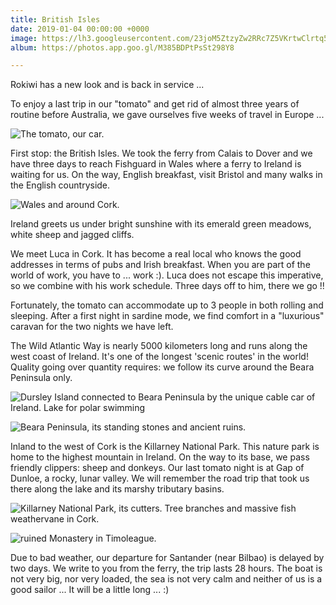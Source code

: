 ```yaml
---
title: British Isles
date: 2019-01-04 00:00:00 +0000
image: https://lh3.googleusercontent.com/23joM5ZtzyZw2RRc7Z5VKrtwClrtq5_MgrbXRx_Dd5v5HafTJ4eaZV0Rq8l5q2w9XV3mHurhbKglHfwlbLrMM3E_g7eYgrdF7P-CtJKjbIruTuuTRHqJ9IWgT-TM8-3-Hn3PdvgXQHI
album: https://photos.app.goo.gl/M385BDPtPsSt298Y8

---
```

Rokiwi has a new look and is back in service ...

To enjoy a last trip in our "tomato" and get rid of almost three years of routine before Australia, we gave ourselves five weeks of travel in Europe ...

![The tomato, our car.](https://lh3.googleusercontent.com/RXs5IPzcRDBcBw7zXs90XhI5Tf-WqpacbQOjbiitwPuB9mbqdQL98nZTxUqZ9biLpxXPL3ME4btaLHLsYYtmaBFZc7_gI6fZmnTf309OYkCx_NMzt_JS2C77eyJHI4OLpgLcdqzxrHc)

First stop: the British Isles. We took the ferry from Calais to Dover and we have three days to reach Fishguard in Wales where a ferry to Ireland is waiting for us. On the way, English breakfast, visit Bristol and many walks in the English countryside.

![Wales and around Cork.](https://lh3.googleusercontent.com/Azp5Cj-8btoAx3bXm950yyse_4rQfoqeN-CO8ma35G4x2raORAzTPG405KnqGBSllI8YW8wDRjxDVNZKlbdcvEunScHRiUdS0iILTKVE7h4J8MRIpfQK2_n4hxi_KZtgPMevOeWIeDo)

Ireland greets us under bright sunshine with its emerald green meadows, white sheep and jagged cliffs.

We meet Luca in Cork. It has become a real local who knows the good addresses in terms of pubs and Irish breakfast. When you are part of the world of work, you have to ... work :). Luca does not escape this imperative, so we combine with his work schedule. Three days off to him, there we go !!

Fortunately, the tomato can accommodate up to 3 people in both rolling and sleeping. After a first night in sardine mode, we find comfort in a "luxurious" caravan for the two nights we have left.

The Wild Atlantic Way is nearly 5000 kilometers long and runs along the west coast of Ireland. It's one of the longest 'scenic routes' in the world! Quality going over quantity requires: we follow its curve around the Beara Peninsula only.

![Dursley Island connected to Beara Peninsula by the unique cable car of Ireland. Lake for polar swimming](https://lh3.googleusercontent.com/tY_lnTh0KCG9IVHwFn8BQAznvdCfa_7woqGp5T-ua5of5uro3NN2EU45xxnoaXP4qIMZeYdTW0VaZDE6op7zcRi72gEhrB5YzC1EaCoSX_pbWLjLd_E5F_l4qoQrrXYTGQWxOPYp5Bo)

![Beara Peninsula, its standing stones and ancient ruins.](https://lh3.googleusercontent.com/gDuzZJQZoerm1Fu5MS14itUvIiJ1ODsZxre1LGV8TC3C3hlw_vRUslIhcrkqrSGLiGi0EvfTXO5Rf8BBo7_uBoxb1uZXjx37IpgDm3qSaODjDnVvg6aDqa5cO_annNCaHr0MyTO7JN0)

Inland to the west of Cork is the Killarney National Park. This nature park is home to the highest mountain in Ireland. On the way to its base, we pass friendly clippers: sheep and donkeys. Our last tomato night is at Gap of Dunloe, a rocky, lunar valley. We will remember the road trip that took us there along the lake and its marshy tributary basins.

![Killarney National Park, its cutters. Tree branches and massive fish weathervane in Cork.](https://lh3.googleusercontent.com/E89L5TZe5zUReT7CxpYiTzbXhUlgKsgFkbFVH7dJcOXThyTO7OiNgyCS72-NRVoaXbptcAagr_l7QRUFLhwvVk7L-MhMlceUy8q2UKkd7hRrBo75myjeESxC-ZmaezWkvKoVaPo3Y7Y)

![ruined Monastery in Timoleague.](https://lh3.googleusercontent.com/0jK3dIMT4JYt8eTDOxXLfELOo6HvaRn9Vzi-ongm0RFWb3yv40Dm_lXf777gLXKKnfEVeIKNwZuqyxvazwTxB4V-YShF8hjklxWbKby7JgGoFcUSy9w5b9P-ObzFlMEONbUYNVSrDCk)

Due to bad weather, our departure for Santander (near Bilbao) is delayed by two days. We write to you from the ferry, the trip lasts 28 hours. The boat is not very big, nor very loaded, the sea is not very calm and neither of us is a good sailor ... It will be a little long ... :)